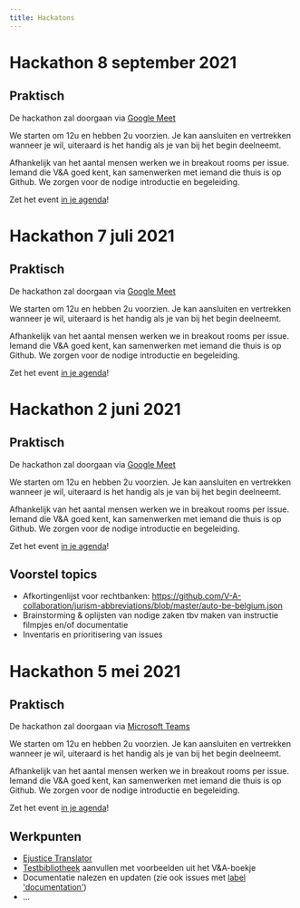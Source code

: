 ```yaml
---
title: Hackatons
---
```


# Hackathon 8 september 2021

## Praktisch
De hackathon zal doorgaan via [Google Meet](https://meet.google.com/xqn-jkzw-aft?authuser=0)

We starten om 12u en hebben 2u voorzien. Je kan aansluiten en vertrekken wanneer je wil, uiteraard is het handig als je van bij het begin deelneemt.

Afhankelijk van het aantal mensen werken we in breakout rooms per issue. Iemand die V&A goed kent, kan samenwerken met iemand die thuis is op Github. We zorgen voor de nodige introductie en begeleiding.

Zet het event [in je agenda](https://github.com/V-A-collaboration/v-en-a/blob/master/docs/hackathon4.ics)!


# Hackathon 7 juli 2021

## Praktisch
De hackathon zal doorgaan via [Google Meet](https://meet.google.com/onc-bqhz-fra?authuser=0)

We starten om 12u en hebben 2u voorzien. Je kan aansluiten en vertrekken wanneer je wil, uiteraard is het handig als je van bij het begin deelneemt.

Afhankelijk van het aantal mensen werken we in breakout rooms per issue. Iemand die V&A goed kent, kan samenwerken met iemand die thuis is op Github. We zorgen voor de nodige introductie en begeleiding.

Zet het event [in je agenda](https://v-a-collaboration.github.io/v-en-a/hackathon3.ics)!

# Hackathon 2 juni 2021

## Praktisch
De hackathon zal doorgaan via [Google Meet](https://meet.google.com/fnt-yuei-wgb?authuser=0)

We starten om 12u en hebben 2u voorzien. Je kan aansluiten en vertrekken wanneer je wil, uiteraard is het handig als je van bij het begin deelneemt.

Afhankelijk van het aantal mensen werken we in breakout rooms per issue. Iemand die V&A goed kent, kan samenwerken met iemand die thuis is op Github. We zorgen voor de nodige introductie en begeleiding.

Zet het event [in je agenda](https://v-a-collaboration.github.io/v-en-a/hackathon2.ics)!

## Voorstel topics

- Afkortingenlijst voor rechtbanken: https://github.com/V-A-collaboration/jurism-abbreviations/blob/master/auto-be-belgium.json
- Brainstorming & oplijsten van nodige zaken tbv maken van instructie filmpjes en/of documentatie
- Inventaris en prioritisering van issues


# Hackathon 5 mei 2021

## Praktisch
De hackathon zal doorgaan via [Microsoft Teams](https://teams.microsoft.com/l/meetup-join/19%3ameeting_ZGYwY2MxMWItMzczOS00ZmMyLTk3NzUtOTU4MjBmNzkwYzBm%40thread.v2/0?context=%7b%22Tid%22%3a%223973589b-9e40-4eb5-800e-b0b6383d1621%22%2c%22Oid%22%3a%228169e633-6dfd-45c3-828d-13ef4b5e7e95%22%7d)

We starten om 12u en hebben 2u voorzien. Je kan aansluiten en vertrekken wanneer je wil, uiteraard is het handig als je van bij het begin deelneemt.

Afhankelijk van het aantal mensen werken we in breakout rooms per issue. Iemand die V&A goed kent, kan samenwerken met iemand die thuis is op Github. We zorgen voor de nodige introductie en begeleiding.

Zet het event [in je agenda](https://v-a-collaboration.github.io/v-en-a/hackathon1.ics)!

## Werkpunten

- [Ejustice Translator ](https://github.com/V-A-collaboration/v-en-a/issues/68)
- [Testbibliotheek](https://github.com/V-A-collaboration/v-en-a/issues/32) aanvullen met voorbeelden uit het V&A-boekje
- Documentatie nalezen en updaten (zie ook issues met [label 'documentation'](https://github.com/V-A-collaboration/v-en-a/issues?q=is%3Aissue+is%3Aopen+label%3Adocumentation))
- ... 
